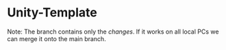 # Unity-Template

Note: The branch contains only the *changes*. If it works on all local PCs we can merge it onto the main branch.
